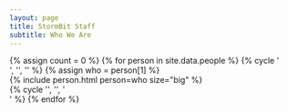 ```yaml
---
layout: page
title: StormBit Staff
subtitle: Who We Are
---
```


<div class="container">
{% assign count = 0 %}
{% for person in site.data.people %}
  {% cycle '<div class="row">', '', '' %}
  {% assign who = person[1] %}
  <div class="col-md-4">
  {% include person.html person=who size="big" %}
  </div>
  {% cycle '', '', '</div>' %}
{% endfor %}
</div>
